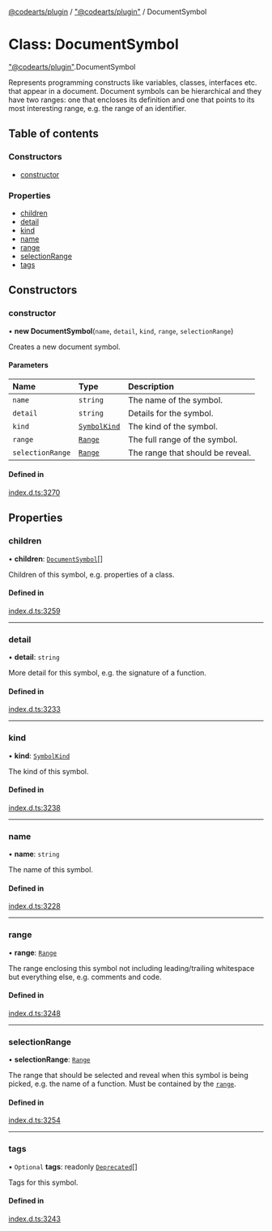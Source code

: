 [@codearts/plugin](../README.md) / ["@codearts/plugin"](../modules/_codearts_plugin_.md) / DocumentSymbol

# Class: DocumentSymbol

["@codearts/plugin"](../modules/_codearts_plugin_.md).DocumentSymbol

Represents programming constructs like variables, classes, interfaces etc. that appear in a document. Document
symbols can be hierarchical and they have two ranges: one that encloses its definition and one that points to
its most interesting range, e.g. the range of an identifier.

## Table of contents

### Constructors

- [constructor](codearts_plugin_.DocumentSymbol.md#constructor)

### Properties

- [children](codearts_plugin_.DocumentSymbol.md#children)
- [detail](codearts_plugin_.DocumentSymbol.md#detail)
- [kind](codearts_plugin_.DocumentSymbol.md#kind)
- [name](codearts_plugin_.DocumentSymbol.md#name)
- [range](codearts_plugin_.DocumentSymbol.md#range)
- [selectionRange](codearts_plugin_.DocumentSymbol.md#selectionrange)
- [tags](codearts_plugin_.DocumentSymbol.md#tags)

## Constructors

### constructor

• **new DocumentSymbol**(`name`, `detail`, `kind`, `range`, `selectionRange`)

Creates a new document symbol.

#### Parameters

| Name | Type | Description |
| :------ | :------ | :------ |
| `name` | `string` | The name of the symbol. |
| `detail` | `string` | Details for the symbol. |
| `kind` | [`SymbolKind`](../enums/codearts_plugin_.SymbolKind.md) | The kind of the symbol. |
| `range` | [`Range`](codearts_plugin_.Range.md) | The full range of the symbol. |
| `selectionRange` | [`Range`](codearts_plugin_.Range.md) | The range that should be reveal. |

#### Defined in

[index.d.ts:3270](https://github.com/shuyaqian/cloudide-plugin-api/blob/3fbdd11/index.d.ts#L3270)

## Properties

### children

• **children**: [`DocumentSymbol`](codearts_plugin_.DocumentSymbol.md)[]

Children of this symbol, e.g. properties of a class.

#### Defined in

[index.d.ts:3259](https://github.com/shuyaqian/cloudide-plugin-api/blob/3fbdd11/index.d.ts#L3259)

___

### detail

• **detail**: `string`

More detail for this symbol, e.g. the signature of a function.

#### Defined in

[index.d.ts:3233](https://github.com/shuyaqian/cloudide-plugin-api/blob/3fbdd11/index.d.ts#L3233)

___

### kind

• **kind**: [`SymbolKind`](../enums/codearts_plugin_.SymbolKind.md)

The kind of this symbol.

#### Defined in

[index.d.ts:3238](https://github.com/shuyaqian/cloudide-plugin-api/blob/3fbdd11/index.d.ts#L3238)

___

### name

• **name**: `string`

The name of this symbol.

#### Defined in

[index.d.ts:3228](https://github.com/shuyaqian/cloudide-plugin-api/blob/3fbdd11/index.d.ts#L3228)

___

### range

• **range**: [`Range`](codearts_plugin_.Range.md)

The range enclosing this symbol not including leading/trailing whitespace but everything else, e.g. comments and code.

#### Defined in

[index.d.ts:3248](https://github.com/shuyaqian/cloudide-plugin-api/blob/3fbdd11/index.d.ts#L3248)

___

### selectionRange

• **selectionRange**: [`Range`](codearts_plugin_.Range.md)

The range that should be selected and reveal when this symbol is being picked, e.g. the name of a function.
Must be contained by the [`range`](codearts_plugin_.DocumentSymbol.md#range).

#### Defined in

[index.d.ts:3254](https://github.com/shuyaqian/cloudide-plugin-api/blob/3fbdd11/index.d.ts#L3254)

___

### tags

• `Optional` **tags**: readonly [`Deprecated`](../enums/codearts_plugin_.SymbolTag.md#deprecated)[]

Tags for this symbol.

#### Defined in

[index.d.ts:3243](https://github.com/shuyaqian/cloudide-plugin-api/blob/3fbdd11/index.d.ts#L3243)
